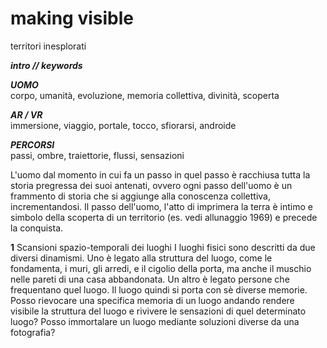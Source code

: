 # making visible 
territori inesplorati 

***intro // keywords***

***UOMO***   
corpo, umanità, evoluzione, memoria collettiva, divinità, scoperta

***AR / VR***   
immersione, viaggio, portale, tocco, sfiorarsi, androide

***PERCORSI***  
passi, ombre, traiettorie, flussi, sensazioni

L'uomo dal momento in cui fa un passo in quel passo è racchiusa tutta la storia pregressa dei suoi antenati, 
ovvero ogni passo dell'uomo è un frammento di storia che si aggiunge alla conoscenza collettiva, incrementandosi. 
Il passo dell'uomo, l'atto di imprimera la terra è intimo e simbolo della scoperta di un territorio (es. vedi allunaggio 1969) 
e precede la conquista.

**1** Scansioni spazio-temporali dei luoghi
I luoghi fisici sono descritti da due diversi dinamismi. Uno è legato alla struttura del luogo, come le fondamenta, i muri,
gli arredi, e il cigolio della porta, ma anche il muschio nelle pareti di una casa abbandonata. Un altro è legato persone
che frequentano quel luogo. Il luogo quindi si porta con sè diverse memorie. Posso rievocare una specifica memoria di 
un luogo andando rendere visibile la struttura del luogo e rivivere le sensazioni di quel determinato luogo? 
Posso immortalare un luogo mediante soluzioni diverse da una fotografia? 

